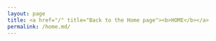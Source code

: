 ```yaml
---
layout: page
title: <a href="/" title="Back to the Home page"><b>HOME</b></a> 
permalink: /home.md/
---
```



